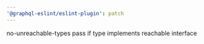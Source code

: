 ```yaml
---
'@graphql-eslint/eslint-plugin': patch
---
```


no-unreachable-types pass if type implements reachable interface
